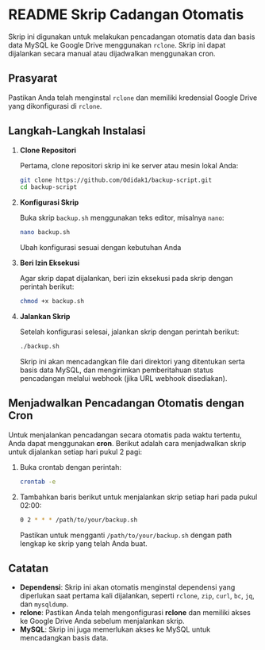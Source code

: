 # README Skrip Cadangan Otomatis

Skrip ini digunakan untuk melakukan pencadangan otomatis data dan basis data MySQL ke Google Drive menggunakan `rclone`. Skrip ini dapat dijalankan secara manual atau dijadwalkan menggunakan cron.

## Prasyarat

Pastikan Anda telah menginstal `rclone` dan memiliki kredensial Google Drive yang dikonfigurasi di `rclone`.

## Langkah-Langkah Instalasi

1. **Clone Repositori**

   Pertama, clone repositori skrip ini ke server atau mesin lokal Anda:

   ```bash
   git clone https://github.com/Odidak1/backup-script.git
   cd backup-script
   ```

2. **Konfigurasi Skrip**

   Buka skrip `backup.sh` menggunakan teks editor, misalnya `nano`:

   ```bash
   nano backup.sh
   ```

   Ubah konfigurasi sesuai dengan kebutuhan Anda

3. **Beri Izin Eksekusi**

   Agar skrip dapat dijalankan, beri izin eksekusi pada skrip dengan perintah berikut:

   ```bash
   chmod +x backup.sh
   ```

4. **Jalankan Skrip**

   Setelah konfigurasi selesai, jalankan skrip dengan perintah berikut:

   ```bash
   ./backup.sh
   ```

   Skrip ini akan mencadangkan file dari direktori yang ditentukan serta basis data MySQL, dan mengirimkan pemberitahuan status pencadangan melalui webhook (jika URL webhook disediakan).

## Menjadwalkan Pencadangan Otomatis dengan Cron

Untuk menjalankan pencadangan secara otomatis pada waktu tertentu, Anda dapat menggunakan **cron**. Berikut adalah cara menjadwalkan skrip untuk dijalankan setiap hari pukul 2 pagi:

1. Buka crontab dengan perintah:

   ```bash
   crontab -e
   ```

2. Tambahkan baris berikut untuk menjalankan skrip setiap hari pada pukul 02:00:

   ```bash
   0 2 * * * /path/to/your/backup.sh
   ```

   Pastikan untuk mengganti `/path/to/your/backup.sh` dengan path lengkap ke skrip yang telah Anda buat.

## Catatan

- **Dependensi**: Skrip ini akan otomatis menginstal dependensi yang diperlukan saat pertama kali dijalankan, seperti `rclone`, `zip`, `curl`, `bc`, `jq`, dan `mysqldump`.
- **rclone**: Pastikan Anda telah mengonfigurasi **rclone** dan memiliki akses ke Google Drive Anda sebelum menjalankan skrip.
- **MySQL**: Skrip ini juga memerlukan akses ke MySQL untuk mencadangkan basis data.
